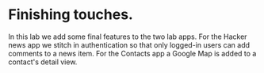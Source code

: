# Finishing touches.
 
In this lab we add some final features to the two lab apps. For the Hacker news app we stitch in authentication so that only logged-in users can add comments to a news item. For the Contacts app a Google Map is added to a contact's detail view.